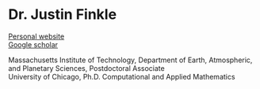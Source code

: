 # Dr. Justin Finkle

[Personal website](https://justinfocus12.github.io)  
[Google scholar](https://scholar.google.com/citations?user=RqIxrtsAAAAJ&hl=en)

Massachusetts Institute of Technology, Department of Earth, Atmospheric, and Planetary Sciences, Postdoctoral Associate  
University of Chicago, Ph.D. Computational and Applied Mathematics
